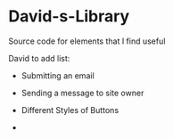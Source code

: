# David-s-Library
Source code for elements that I find useful

David to add list:

- Submitting an email

- Sending a message to site owner

- Different Styles of Buttons

- 

